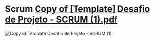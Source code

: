 # Scrum              [Copy of [Template] Desafio de Projeto - SCRUM (1).pdf](https://github.com/devjanBarbosa/Scrum/files/10149274/Copy.of.Template.Desafio.de.Projeto.-.SCRUM.1.pdf)
![Copy of  Template  Desafio de Projeto - SCRUM (1)](https://user-images.githubusercontent.com/103154512/205510279-6a7eb990-a074-4259-b0a0-49e610f598b7.jpg)
